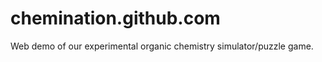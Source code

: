 chemination.github.com
======================

Web demo of our experimental organic chemistry simulator/puzzle game.